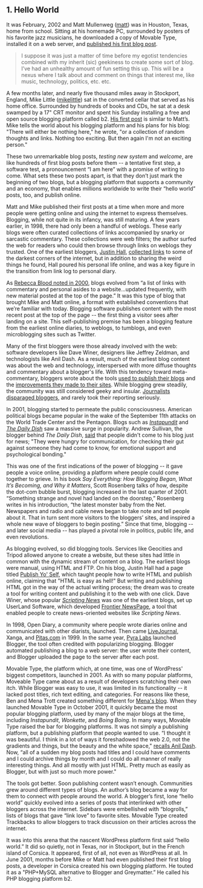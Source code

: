 ## 1. Hello World

It was February, 2002 and Matt Mullenweg (<a href="http://profiles.wordpress.org/matt">matt</a>) was in Houston, Texas, home from school. Sitting at his homemade PC, surrounded by posters of his favorite jazz musicians, he downloaded a copy of Movable Type, installed it on a web server, and <a href="http://ma.tt/2002/02/testing-new-system/">published his first blog post</a>.
<blockquote>I suppose it was just a matter of time before my egotist tendencies combined with my inherit (sic) geekiness to create some sort of blog. I’ve had an unhealthy amount of fun setting this up. This will be a nexus where I talk about and comment on things that interest me, like music, technology, politics, etc. etc.</blockquote>
A few months later, and nearly five thousand miles away in Stockport, England, Mike Little (<a href="http://profiles.wordpress.org/mikelittle">mikelittle</a>) sat in the converted cellar that served as his home office. Surrounded by hundreds of books and CDs, he sat at a desk swamped by a 17" CRT monitor and spent his Sunday installing a free and open source blogging platform called b2. <a href="http://zed1.com/journalized/archives/2002/04/21/welcome/">His first post</a> is similar to Matt’s. Mike tells the world about his blogging platform and his plans for his blog: "There will either be nothing here," he wrote, "or a collection of random thoughts and links. Nothing too exciting. But then again I'm not an exciting person."

These two unremarkable blog posts, <em>testing new system</em> and <em>welcome</em>, are like hundreds of first blog posts before them -- a tentative first step, a software test, a pronouncement “I am here” with a promise of writing to come. What sets these two posts apart, is that they don’t just mark the beginning of two blogs, but a blogging platform that supports a community and an economy, that enables millions worldwide to write their “hello world” posts, too, and publish online.

Matt and Mike published their first posts at a time when more and more people were getting online and using the internet to express themselves. Blogging, while not quite in its infancy, was still maturing. A few years earlier, in 1998, there had only been a handful of weblogs. These early blogs were often curated collections of links accompanied by snarky or sarcastic commentary. These collections were web filters; the author surfed the web for readers who could then browse through links on weblogs they trusted. One of the earliest bloggers, <a href="http://www.links.net/">Justin Hall</a>, <a href="http://www.links.net/www/index.html">collected links</a> to some of the darkest corners of the internet, but in addition to sharing the weird things he found, Hall poured his personal life online, and was a key figure in the transition from link log to personal diary.

As <a href="http://www.rebeccablood.net/essays/weblog_history.html">Rebecca Blood noted in 2000</a>, blogs evolved from “a list of links with commentary and personal asides to a website...updated frequently, with new material posted at the top of the page.” It was this type of blog that brought Mike and Matt online, a format with established conventions that we’re familiar with today. Blogging software publishes content with the most recent post at the top of the page -- the first thing a visitor sees after landing on a site. This self-publishing premise has been a blogging feature from the earliest online diaries, to weblogs, to tumblogs, and even microblogging sites such as Twitter.

Many of the first bloggers were those already involved with the web: software developers like Dave Winer, designers like Jeffrey Zeldman, and technologists like Anil Dash. As a result, much of the earliest blog content was about the web and technology, interspersed with more diffuse thoughts and commentary about a blogger's life. With this tendency toward meta-commentary, bloggers wrote about the tools <a href="http://scripting.com/1997/11/24.html">used to publish their blogs</a> and the <a href="http://dashes.com/anil/1999/08/pulldown-menus.html">improvements they made to their sites</a>. While blogging grew steadily, the community was still considered geeky and insular. <a href="http://www.nytimes.com/2002/05/05/books/the-close-reader-at-large-in-the-blogosphere.html">Journalists disparaged bloggers</a>, and rarely took their reporting seriously.

In 2001, blogging started to permeate the public consciousness. American political blogs became popular in the wake of the September 11th attacks on the World Trade Center and the Pentagon. Blogs such as <em><a href="http://pjmedia.com/instapundit/">Instapundit</a></em> and <em><a href="http://dish.andrewsullivan.com/">The Daily Dish</a></em> saw a massive surge in popularity. Andrew Sullivan, the blogger behind <em>The Daily Dish</em>, <a href="http://archive.pressthink.org/2005/01/21/berk_essy.html"> said</a> that people didn't come to his blog just for news; "They were hungry for communication, for checking their gut against someone they had come to know, for emotional support and psychological bonding."

This was one of the first indications of the power of blogging -- it gave people a voice online, providing a platform where people could come together to grieve. In his book <em>Say Everything: How Blogging Began, What It’s Becoming, and Why it Matters</em>, Scott Rosenberg talks of how, despite the dot-com bubble burst, blogging increased in the last quarter of 2001. “Something strange and novel had landed on the doorstep,” Rosenberg writes in his introduction, “the latest monster baby from the Net. Newspapers and radio and cable news began to take note and tell people about it. That in turn sent more visitors to the bloggers’ sites, and inspired a whole new wave of bloggers to begin posting.” Since that time, blogging -- and later social media -- has played a pivotal role in politics, public life, and even revolutions.

As blogging evolved, so did blogging tools. Services like Geocities and Tripod allowed anyone to create a website, but these sites had little in common with the dynamic stream of content on a blog. The earliest blogs were manual, using HTML and FTP. On his blog, Justin Hall had a page titled <a href="http://www.links.net/webpub/">Publish Yo' Self</a>, which taught people how to write HTML and publish online, claiming that "HTML is easy as hell!" But writing and publishing HTML got in the way of the actual writing process; the dream was to create a tool for writing content and publishing it to the web with one click. Dave Winer, whose popular <em><a href="http://scripting.com/">Scripting News</a></em> was one of the earliest blogs, set up UserLand Software, which developed <a href="http://scripting.com/frontier/netScripting/newsPage.html">Frontier NewsPage</a>, a tool that enabled people to create news-oriented websites like <em>Scripting News</em>.

In 1998, Open Diary, a community where people wrote diaries online and communicated with other diarists, launched. Then came <a href="http://www.livejournal.com/">LiveJournal</a>, Xanga, and <a href="http://www.pitas.com/">Pitas.com</a> in 1999. In the same year, <a href="http://evhead.com/1999/08/we-just-launched-cool-new-tool-at-pyra.asp">Pyra Labs</a> launched Blogger, the tool often credited with popularizing blogging. Blogger automated publishing a blog to a web server: the user wrote their content, and Blogger uploaded the page to the server after each post.

Movable Type, the platform which, at one time, was one of WordPress' biggest competitors, launched in 2001. As with so many popular platforms, Moveable Type came about as a result of developers scratching their own itch. While Blogger was easy to use, it was limited in its functionality -- it lacked post titles, rich text editing, and categories. For reasons like these, Ben and Mena Trott created something different for <a href="http://www.dollarshort.org/">Mena's blog</a>. When they launched Movable Type in October 2001, it quickly became the most popular blogging platform, used by many of the major blogs at the time, including <em>Instapundit</em>, <em>Wonkette</em>, and <em>Boing Boing</em>. In many ways, Movable Type raised the bar for blogging platforms. It was not simply a publishing platform, but a publishing platform that people wanted to use. “I thought it was beautiful. I think in a lot of ways it foreshadowed the web 2.0, not the gradients and things, but the beauty and the white space," <a href="http://archive.wordpress.org/interviews/2013_06_28_Dash.html#L7">recalls Anil Dash</a>. Now, “all of a sudden my blog posts had titles and I could have comments and I could archive things by month and I could do all manner of really interesting things. And all mostly with just HTML. Pretty much as easily as Blogger, but with just so much more power."

The tools got better. Soon publishing content wasn’t enough. Communities grew around different types of blogs. An author’s blog became a way for them to connect with people around the world. A blogger’s first, lone “hello world” quickly evolved into a series of posts that interlinked with other bloggers across the internet. Sidebars were embellished with “blogrolls,” lists of blogs that gave “link love” to favorite sites. Movable Type created Trackbacks to allow bloggers to track discussion on their articles across the internet.

It was into this arena that the nascent WordPress platform first said “hello world.” It did so quietly, not in Texas, nor in Stockport, but in the French island of Corsica. It appeared, first of all, not even as WordPress at all. In June 2001, months before Mike or Matt had even published their first blog posts, a developer in Corsica created his own blogging platform. He touted it as a "PHP+MySQL alternative to Blogger and Greymatter.” He called his PHP blogging platform b2.
